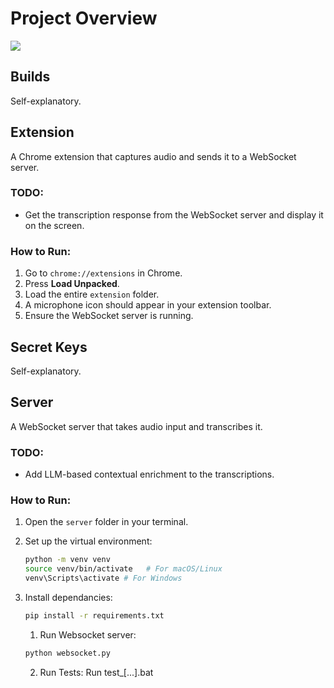 # Project Overview

![](https://github.com/phbui/real-time-captioning-extension/blob/main/captioning.gif)

## Builds

Self-explanatory.

## Extension

A Chrome extension that captures audio and sends it to a WebSocket server.

### TODO:

- Get the transcription response from the WebSocket server and display it on the screen.

### How to Run:

1. Go to `chrome://extensions` in Chrome.
2. Press **Load Unpacked**.
3. Load the entire `extension` folder.
4. A microphone icon should appear in your extension toolbar.
5. Ensure the WebSocket server is running.

## Secret Keys

Self-explanatory.

## Server

A WebSocket server that takes audio input and transcribes it.

### TODO:

- Add LLM-based contextual enrichment to the transcriptions.

### How to Run:

1. Open the `server` folder in your terminal.
2. Set up the virtual environment:

   ```bash
   python -m venv venv
   source venv/bin/activate   # For macOS/Linux
   venv\Scripts\activate # For Windows
   ```

3. Install dependancies:

   ```bash
   pip install -r requirements.txt
   ```

   1. Run Websocket server:

   ```bash
   python websocket.py

   ```

   2. Run Tests:
      Run test\_[...].bat
